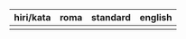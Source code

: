 | hiri/kata | roma | standard | english |
| :-------: | :--: | :------: | :-----: |
|           |      |          |         |
